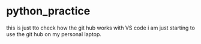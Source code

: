 # python_practice
this is just tto check how the git hub works with VS code
i am just starting to use the git hub on my personal laptop.